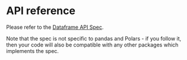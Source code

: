 # API reference

Please refer to the [Dataframe API Spec](https://data-apis.org/dataframe-api/draft/API_specification/index.html).

Note that the spec is not specific to pandas and Polars - if you follow it, then your code will also be compatible
with any other packages which implements the spec.
